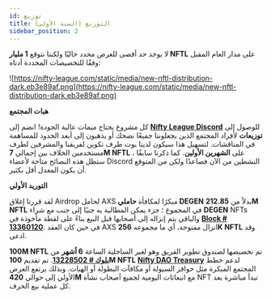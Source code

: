 ```yaml
---
id: توزيع
title: التوزيع (السنة الأولى)
sidebar_position: 2
---
```


لا يوجد حد أقصى للعرض محدد حاليًا ولكننا نتوقع **1 مليار NFTL** على مدار العام المقبل وفقًا للتخصيصات المحددة أدناه:

![https://nifty-league.com/static/media/new-nftl-distribution-dark.eb3e89af.png](https://nifty-league.com/static/media/new-nftl-distribution-dark.eb3e89af.png)

**هبات المجتمع**

كل مشروع يحتاج ميمات عالية الجودة! انضم إلى **[Nifty League Discord](https://discord.gg/niftyleague)** للوصول إلى **توزيعات** لأفراد المجتمع الذين يجعلوننا جميعًا نضحك أو يذهبون إلى أبعد الحدود للمساهمة في المناقشات. لتسهيل هذا سيكون لدينا بوت طرف تكوين لفريقنا والمشرفين لطرف مستخدمين الخلاف بين إجمالي **7M NFTL** على **الشهرين الأولين**. كما ذكرنا سابقًا ، ستظل هذه النصائح متاحة لأعضاء Discord النشطين من الآن فصاعدًا ولكن من المتوقع أن يكون المعدل أقل بكثير.

**التوريد الأولي**

لقد قررنا إغلاق Airdrop لحامل AXS مبكرًا لمكافأة **حاملي DEGEN** بدلاً من **212.85M NFTL** في المجموع ؛ جزء يمكن المطالبة به جنبًا إلى جنب مع شراء **DEGEN** NFTs والباقي يتم إنزاله إلى أصحابها قبل البيع بناءً على لقطة مأخوذة في **[Block # 13360120](https://etherscan.io/block/13360120)**. في حين كان العقد AXS انزال مفتوحة، أي ما مجموعه **256K NFTL** وقد ادعى.

**100M NFTL** تم تخصيصها لصندوق تطوير الفريق وهو لغير الساحلية الساعة **6 أشهر** من **[بلوك # 13228502](https://etherscan.io/tx/0x3649b00464903b78608f8de9308aec339ecd7446f1dc2de26a9913d2d5468ecf)**. تم تقديم **100M NFTL** **[Nifty DAO Treasury](https://etherscan.io/address/0xd06ae6fb7eade890f3e295d69a6679380c9456c1)** لدعم خطط المجتمع المبكرة مثل حوافز السيولة أو مكافآت البطولة أو الهبات. وبذلك يرتفع العرض الأولي إلى حوالي **420M** مع انبعاثات اليومية لجميع أصحاب نشأة NFT تبدأ مباشرة بعد كل عملية بيع الحرف.
